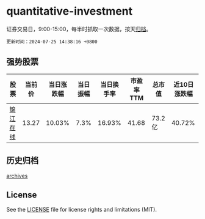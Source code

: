 # quantitative-investment

证券交易日，9:00-15:00，每半时抓取一次数据，按天[归档](archives)。

`更新时间：2024-07-25 14:38:16 +0800`

## 强势股票

|股票|当前价|当日涨跌幅|当日振幅|当日换手率|市盈率TTM|总市值|近10日涨跌幅|
|----|----|----|----|----|----|----|----|
|[锦江在线](https://xueqiu.com/S/SH600650)|13.27|10.03%|7.3%|16.93%|41.68|73.2亿|40.72%|

## 历史归档

[archives](archives)

## License

See the [LICENSE](LICENSE) file for license rights and limitations (MIT).
